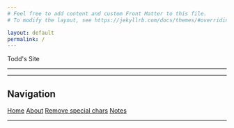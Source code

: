 ```yaml
---
# Feel free to add content and custom Front Matter to this file.
# To modify the layout, see https://jekyllrb.com/docs/themes/#overriding-theme-defaults

layout: default
permalink: /
---
```


Todd's Site

---

<div class="navigation">
  <hr>
  <h2>Navigation</h2>
  <div class="content">
    <a class="item" href="/">Home</a>
    <a class="item" href="/about">About</a>
    <a class="item" href="/remove-special-chars">Remove special chars</a>
    <a class="item" href="/notes">Notes</a>
    <hr>
    <div class="item"></div>
    <div class="item"></div>
    <div class="item"></div>
    <div class="item"></div>
  </div>
</div>
